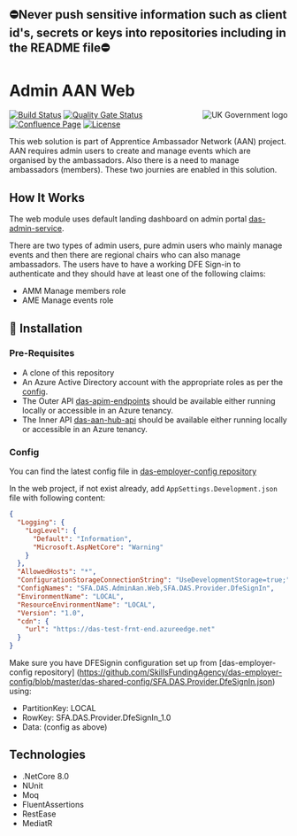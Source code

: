 ## ⛔Never push sensitive information such as client id's, secrets or keys into repositories including in the README file⛔

# Admin AAN Web

<img src="https://avatars.githubusercontent.com/u/9841374?s=200&v=4" align="right" alt="UK Government logo">

[![Build Status](https://dev.azure.com/sfa-gov-uk/Digital%20Apprenticeship%20Service/_apis/build/status/das-admin-aan-web?branchName=main)](https://dev.azure.com/sfa-gov-uk/Digital%20Apprenticeship%20Service/_build/latest?definitionId=3341&branchName=main)
[![Quality Gate Status](https://sonarcloud.io/api/project_badges/measure?project=SkillsFundingAgency_das-admin-aan-web&metric=alert_status)](https://sonarcloud.io/summary/new_code?id=SkillsFundingAgency_das-admin-aan-web)
[![Confluence Page](https://img.shields.io/badge/Confluence-Project-blue)](https://skillsfundingagency.atlassian.net/wiki/spaces/NDL/pages/3852894209/AAN+Apprentice+Solution+Architecture)
[![License](https://img.shields.io/badge/license-MIT-lightgrey.svg?longCache=true&style=flat-square)](https://en.wikipedia.org/wiki/MIT_License)

This web solution is part of Apprentice Ambassador Network (AAN) project. AAN requires admin users to create and manage events which are organised by the ambassadors. Also there is a need to manage ambassadors (members). These two journies are enabled in this solution. 

## How It Works

The web module uses default landing dashboard on admin portal [das-admin-service](https://github.com/SkillsFundingAgency/das-admin-service). 

There are two types of admin users, pure admin users who mainly manage events and then there are regional chairs who can also manage ambassadors. The users have to have a working DFE Sign-in to authenticate and they should have at least one of the following claims: 
- AMM Manage members role
- AME Manage events role

## 🚀 Installation

### Pre-Requisites
* A clone of this repository
* An Azure Active Directory account with the appropriate roles as per the [config](https://github.com/SkillsFundingAgency/das-employer-config/blob/master/das-tools-servicebus-support/SFA.DAS.Tools.Servicebus.Support.json).
* The Outer API [das-apim-endpoints](https://github.com/SkillsFundingAgency/das-apim-endpoints/tree/master/src/AdminAan) should be available either running locally or accessible in an Azure tenancy.
* The Inner API [das-aan-hub-api](https://github.com/SkillsFundingAgency/das-aan-hub-api) should be available either running locally or accessible in an Azure tenancy.

### Config
You can find the latest config file in [das-employer-config repository](https://github.com/SkillsFundingAgency/das-employer-config/blob/master/das-admin-aan-web/SFA.DAS.AdminAan.Web.json)

In the web project, if not exist already, add `AppSettings.Development.json` file with following content:
```json
{
  "Logging": {
    "LogLevel": {
      "Default": "Information",
      "Microsoft.AspNetCore": "Warning"
    }
  },
  "AllowedHosts": "*",
  "ConfigurationStorageConnectionString": "UseDevelopmentStorage=true;",
  "ConfigNames": "SFA.DAS.AdminAan.Web,SFA.DAS.Provider.DfeSignIn",
  "EnvironmentName": "LOCAL",
  "ResourceEnvironmentName": "LOCAL",
  "Version": "1.0",
  "cdn": {
    "url": "https://das-test-frnt-end.azureedge.net"
  }
} 
```

Make sure you have DFESignin configuration set up from [das-employer-config repository]
(https://github.com/SkillsFundingAgency/das-employer-config/blob/master/das-shared-config/SFA.DAS.Provider.DfeSignIn.json)
using: 
* PartitionKey: LOCAL
* RowKey: SFA.DAS.Provider.DfeSignIn_1.0
* Data: (config as above)

## Technologies
* .NetCore 8.0
* NUnit
* Moq
* FluentAssertions
* RestEase
* MediatR
